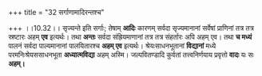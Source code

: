 +++
title = "32 सर्गाणामादिरन्तश्च"

+++
।।10.32।। सृज्यन्ते इति सर्गाः; तेषाम् **आदिः** कारणम् सर्वदा
सृज्यमानानां सर्वेषां प्राणिनां तत्र तत्र स्रष्टारः अहम् **एव**
इत्यर्थः। तथा **अन्तः** सर्वदा संह्रियमाणानां तत्र तत्र संहर्तारः अपि
अहम् एव। तथा **च मध्यं** पालनं सर्वदा पाल्यमानानां पालयितारश्च **अहम्
एव** इत्यर्थः। श्रेयःसाधनभूतानां **विद्यानां** मध्ये
परमनिःश्रेयससाधनभूता **अध्यात्मविद्या** अहम् अस्मि। जल्पवितण्डादि
कुर्वतां तत्त्वनिर्णयाय प्रवृत्तो **वादः** यः सः **अहम्।**

